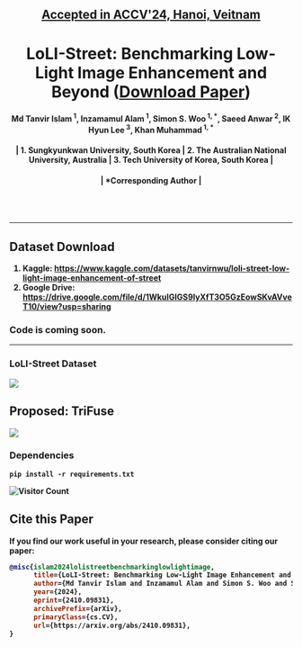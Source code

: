 <h2 align="center"><strong><a href="https://accv2024.org/">Accepted in ACCV'24, Hanoi, Veitnam</a></strong></h2>
<h1 align="center"><strong>LoLI-Street: Benchmarking Low-Light Image Enhancement and Beyond (<strong><a href="https://arxiv.org/abs/2410.09831">Download Paper</a>)</strong></h1>


<h4 align="center">Md Tanvir Islam<sup> 1</sup>, Inzamamul Alam<sup> 1</sup>, Simon S. Woo<sup> 1, *</sup>, Saeed Anwar<sup> 2</sup>, IK Hyun Lee<sup> 3</sup>, Khan Muhammad<sup> 1, *</sup></h4>
<h4 align="center">| 1. Sungkyunkwan University, South Korea | 2. The Australian National University, Australia | 3. Tech University of Korea, South Korea |</h4>
<h4 align="center">| *Corresponding Author |</h4> <br>
<br>

----------
## Dataset Download
1. **Kaggle:** https://www.kaggle.com/datasets/tanvirnwu/loli-street-low-light-image-enhancement-of-street
2. **Google Drive:** https://drive.google.com/file/d/1WkuIGlGS9IyXfT3O5GzEowSKvAVveT10/view?usp=sharing


### Code is coming soon.

----------
### LoLI-Street Dataset
![](./assets/HazeSpace2M.jpg)
## Proposed: TriFuse
![](./assets/proposedFramework.jpg)

### Dependencies
```
pip install -r requirements.txt
````


![Visitor Count](https://komarev.com/ghpvc/?username=tanvirnwu&repo=HazeSpace2M&style=for-the-badge&label=Project%20Views)

## Cite this Paper

If you find our work useful in your research, please consider citing our paper:

```bibtex
@misc{islam2024lolistreetbenchmarkinglowlightimage,
      title={LoLI-Street: Benchmarking Low-Light Image Enhancement and Beyond}, 
      author={Md Tanvir Islam and Inzamamul Alam and Simon S. Woo and Saeed Anwar and IK Hyun Lee and Khan Muhammad},
      year={2024},
      eprint={2410.09831},
      archivePrefix={arXiv},
      primaryClass={cs.CV},
      url={https://arxiv.org/abs/2410.09831}, 
}
